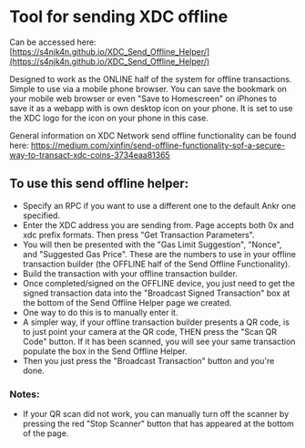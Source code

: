# Tool for sending XDC offline

Can be accessed here: [https://s4njk4n.github.io/XDC_Send_Offline_Helper/](https://s4njk4n.github.io/XDC_Send_Offline_Helper/)

Designed to work as the ONLINE half of the system for offline transactions. Simple to use via a mobile phone browser. You can save the bookmark on your mobile web browser or even "Save to Homescreen" on iPhones to save it as a webapp with is own desktop icon on your phone. It is set to use the XDC logo for the icon on your phone in this case.

General information on XDC Network send offline functionality can be found here: [https://medium.com/xinfin/send-offline-functionality-sof-a-secure-way-to-transact-xdc-coins-3734eaa81365
](https://medium.com/xinfin/send-offline-functionality-sof-a-secure-way-to-transact-xdc-coins-3734eaa81365)

## To use this send offline helper:
- Specify an RPC if you want to use a different one to the default Ankr one specified.
- Enter the XDC address you are sending from. Page accepts both 0x and xdc prefix formats. Then press "Get Transaction Parameters".
- You will then be presented with the "Gas Limit Suggestion", "Nonce", and "Suggested Gas Price". These are the numbers to use in your offline transaction builder (the OFFLINE half of the Send Offline Functionality).
- Build the transaction with your offline transaction builder.
- Once completed/signed on the OFFLINE device, you just need to get the signed transaction data into the "Broadcast Signed Transaction" box at the bottom of the Send Offline Helper page we created.
- One way to do this is to manually enter it.
- A simpler way, if your offline transaction builder presents a QR code, is to just point your camera at the QR code, THEN press the "Scan QR Code" button. If it has been scanned, you will see your same transaction populate the box in the Send Offline Helper.
- Then you just press the "Broadcast Transaction" button and you're done.

### Notes:
- If your QR scan did not work, you can manually turn off the scanner by pressing the red "Stop Scanner" button that has appeared at the bottom of the page.
